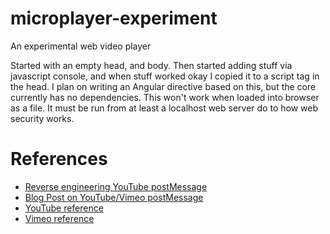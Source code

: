 microplayer-experiment
======================

An experimental web video player

Started with an empty head, and body. Then started adding stuff via javascript console, and when stuff worked okay I copied it to a script tag in the head. I plan on writing an Angular directive based on this, but the core currently has no dependencies. This won't work when loaded into browser as a file. It must be run from at least a localhost web server do to how web security works. 

# References

* [Reverse engineering YouTube postMessage](http://stackoverflow.com/questions/7443578/youtube-iframe-api-how-do-i-control-a-iframe-player-thats-already-in-the-html)
* [Blog Post on YouTube/Vimeo postMessage](https://eamann.com/tech/youtube-postmessage/)
* [YouTube reference](https://developers.google.com/youtube/js_api_reference)
* [Vimeo reference](http://developer.vimeo.com/player/js-api#universal-with-postmessage)
